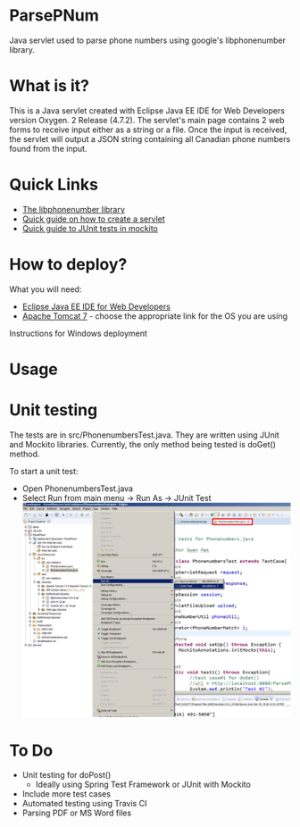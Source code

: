 # ParsePNum
Java servlet used to parse phone numbers using google's libphonenumber library.

# What is it?
This is a Java servlet created with Eclipse Java EE IDE for Web Developers version Oxygen. 2 Release (4.7.2).
The servlet's main page contains 2 web forms to receive input either as a string or a file.  Once the input is received, the servlet 
will output a JSON string containing all Canadian phone numbers found from the input.

# Quick Links
*  [The libphonenumber library](https://github.com/googlei18n/libphonenumber)
*  [Quick guide on how to create a servlet](http://www.codejava.net/ides/eclipse/how-to-create-deploy-and-run-java-servlet-in-eclipse) 
*  [Quick guide to JUnit tests in mockito](http://javaworld-abhinav.blogspot.ca/2014/06/testing-servlets-using-junit-and-mockito.html)

# How to deploy?
What you will need:

*  [Eclipse Java EE IDE for Web Developers](http://www.eclipse.org/downloads/packages/eclipse-ide-java-ee-developers/oxygen2)
*  [Apache Tomcat 7](https://tomcat.apache.org/download-70.cgi) - choose the appropriate link for the OS you are using

Instructions for Windows deployment


# Usage


# Unit testing

The tests are in src/PhonenumbersTest.java.  They are written using JUnit and Mockito libraries.  Currently, the only 
method being tested is doGet() method.  

To start a unit test:
* Open PhonenumbersTest.java
* Select Run from main menu -> Run As -> JUnit Test
![picture](https://github.com/Owen-Mak/ParsePNum/blob/master/screenshots/ExecuteUnitTest.png)

# To Do
*  Unit testing for doPost()
   *  Ideally using Spring Test Framework or JUnit with Mockito
*  Include more test cases 
*  Automated testing using Travis CI
*  Parsing PDF or MS Word files

